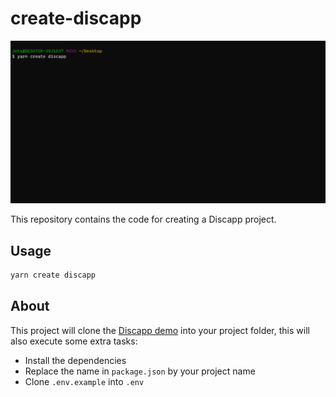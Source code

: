 # create-discapp

<p align="center">
  <img src=".github/demo.gif" alt="create-discapp demonstration" width="600">
</p>

This repository contains the code for creating a Discapp project.

## Usage

```bash
yarn create discapp
```

## About

This project will clone the [Discapp demo](https://github.com/jotaajunior/discapp-demo) into your project folder, this will also execute some extra tasks:

- Install the dependencies
- Replace the name in `package.json` by your project name
- Clone `.env.example` into `.env`
